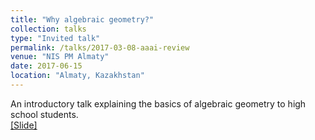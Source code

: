 ```yaml
---
title: "Why algebraic geometry?"
collection: talks
type: "Invited talk"
permalink: /talks/2017-03-08-aaai-review
venue: "NIS PM Almaty"
date: 2017-06-15
location: "Almaty, Kazakhstan"
---
```


An introductory talk explaining the basics of algebraic geometry to high school students.<br>
[[Slide]](http://lantaoyu.github.io/files/2017-03-08-aaai-review.pdf)
